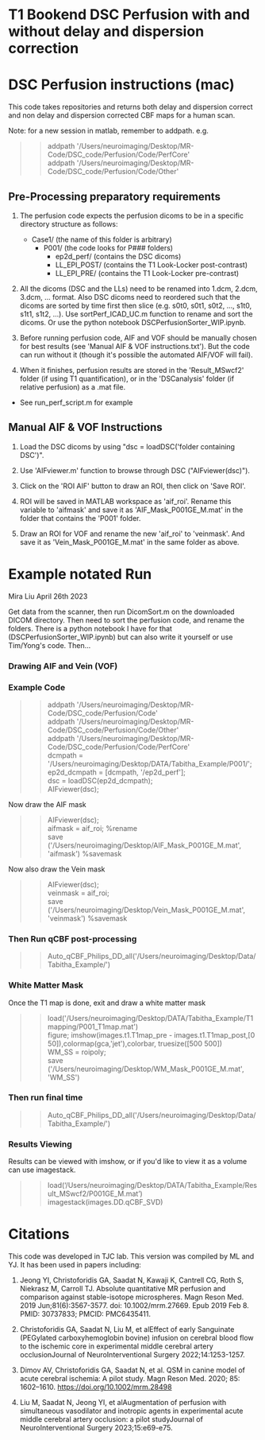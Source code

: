 # T1 Bookend DSC Perfusion with and without delay and dispersion correction

# DSC Perfusion instructions (mac)

This code takes repositories and returns both delay and dispersion correct and non delay and dispersion corrected CBF maps for a human scan. 

Note: for a new session in matlab, remember to addpath. 
e.g. 
>> addpath '/Users/neuroimaging/Desktop/MR-Code/DSC_code/Perfusion/Code/PerfCore'\
>> addpath '/Users/neuroimaging/Desktop/MR-Code/DSC_code/Perfusion/Code/Other'


## Pre-Processing preparatory requirements
1. The perfusion code expects the perfusion dicoms to be in a specific directory structure as follows:
   - Case1/ (the name of this folder is arbitrary)
      - P001/ (the code looks for P### folders)
          - ep2d_perf/ (contains the DSC dicoms)
          - LL_EPI_POST/ (contains the T1 Look-Locker post-contrast)
          - LL_EPI_PRE/ (contains the T1 Look-Locker pre-contrast)

   
2. All the dicoms (DSC and the LLs) need to be renamed into 1.dcm, 2.dcm, 3.dcm, ... format. Also DSC dicoms need to reordered such that the dicoms are sorted by time first then slice (e.g. s0t0, s0t1, s0t2, ..., s1t0, s1t1, s1t2, ...). 
   Use sortPerf_ICAD_UC.m function to rename and sort the dicoms.
   Or use the python notebook DSCPerfusionSorter_WIP.ipynb. 

3. Before running perfusion code, AIF and VOF should be manually chosen for best results (see 'Manual AIF & VOF instructions.txt'). But the code can run without it (though it's possible the automated AIF/VOF will fail). 

4. When it finishes, perfusion results are stored in the 'Result_MSwcf2' folder (if using T1 quantification), or in the 'DSCanalysis' folder (if relative perfusion) as a .mat file.

* See run_perf_script.m for example

## Manual AIF & VOF Instructions

1. Load the DSC dicoms by using "dsc = loadDSC('folder containing DSC')".

2. Use 'AIFviewer.m' function to browse through DSC ("AIFviewer(dsc)").

3. Click on the 'ROI AIF' button to draw an ROI, then click on 'Save ROI'.

4. ROI will be saved in MATLAB workspace as 'aif_roi'. Rename this variable to 'aifmask' and save it as 'AIF_Mask_P001GE_M.mat' in the folder that contains the 'P001' folder.

5. Draw an ROI for VOF and rename the new 'aif_roi' to 'veinmask'. And save it as 'Vein_Mask_P001GE_M.mat' in the same folder as above.


# Example notated Run 
Mira Liu April 26th 2023

Get data from the scanner, then run DicomSort.m on the downloaded DICOM directory. 
Then need to sort the perfusion code, and rename the folders. There is a python notebook I have for that (DSCPerfusionSorter_WIP.ipynb) but can also write it yourself or use Tim/Yong's code. 
Then... 

### Drawing AIF and Vein (VOF)

### Example Code
>> addpath '/Users/neuroimaging/Desktop/MR-Code/DSC_code/Perfusion/Code'\
>> addpath '/Users/neuroimaging/Desktop/MR-Code/DSC_code/Perfusion/Code/Other'\
>> addpath '/Users/neuroimaging/Desktop/MR-Code/DSC_code/Perfusion/Code/PerfCore'\
>> dcmpath = '/Users/neuroimaging/Desktop/DATA/Tabitha_Example/P001/';\
>> ep2d_dcmpath = [dcmpath, '/ep2d_perf'];\
>> dsc = loadDSC(ep2d_dcmpath);\
>> AIFviewer(dsc);

Now draw the AIF mask
>> AIFviewer(dsc);\
>> aifmask = aif_roi; %rename\
>> save ('/Users/neuroimaging/Desktop/AIF_Mask_P001GE_M.mat', 'aifmask') %savemask

Now also draw the Vein mask
>> AIFviewer(dsc);\
>> veinmask = aif_roi;\
>> save ('/Users/neuroimaging/Desktop/Vein_Mask_P001GE_M.mat', 'veinmask') %savemask

### Then Run qCBF post-processing
>> Auto_qCBF_Philips_DD_all('/Users/neuroimaging/Desktop/Data/Tabitha_Example/')

### White Matter Mask
Once the T1 map is done, exit and draw a white matter mask
>> load('/Users/neuroimaging/Desktop/DATA/Tabitha_Example/T1mapping/P001_T1map.mat')\
>> figure; imshow(images.t1.T1map_pre - images.t1.T1map_post,[0 50]),colormap(gca,'jet'),colorbar, truesize([500 500])\
>> WM_SS = roipoly;\
>> save ('/Users/neuroimaging/Desktop/WM_Mask_P001GE_M.mat', 'WM_SS')

### Then run final time
>> Auto_qCBF_Philips_DD_all('/Users/neuroimaging/Desktop/Data/Tabitha_Example/')


### Results Viewing
Results can be viewed with imshow, or if you'd like to view it as a volume can use imagestack. 
>> load(‘/Users/neuroimaging/Desktop/DATA/Tabitha_Example/Result_MSwcf2/P001GE_M.mat’)\
>> imagestack(images.DD.qCBF_SVD)


# Citations
This code was developed in TJC lab. This version was compiled by ML and YJ. It has been used in papers including: 

1) Jeong YI, Christoforidis GA, Saadat N, Kawaji K, Cantrell CG, Roth S, Niekrasz M, Carroll TJ. Absolute quantitative MR perfusion and comparison against stable-isotope microspheres. Magn Reson Med. 2019 Jun;81(6):3567-3577. doi: 10.1002/mrm.27669. Epub 2019 Feb 8. PMID: 30737833; PMCID: PMC6435411.

2) Christoforidis GA, Saadat N, Liu M, et alEffect of early Sanguinate (PEGylated carboxyhemoglobin bovine) infusion on cerebral blood flow to the ischemic core in experimental middle cerebral artery occlusionJournal of NeuroInterventional Surgery 2022;14:1253-1257.

3) Dimov AV, Christoforidis GA, Saadat N, et al. QSM in canine model of acute cerebral ischemia: A pilot study. Magn Reson Med. 2020; 85: 1602–1610. https://doi.org/10.1002/mrm.28498

4) Liu M, Saadat N, Jeong YI, et alAugmentation of perfusion with simultaneous vasodilator and inotropic agents in experimental acute middle cerebral artery occlusion: a pilot studyJournal of NeuroInterventional Surgery 2023;15:e69-e75.


